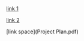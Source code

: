 [link 1](pictures/index.html#L7)

[link 2](pictures/newdirectory/elements.html)

[link space](Project Plan.pdf)